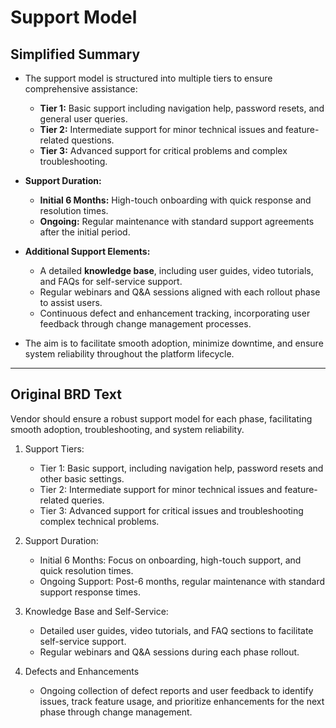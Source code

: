 # Support Model

## Simplified Summary
- The support model is structured into multiple tiers to ensure comprehensive assistance:
  - **Tier 1:** Basic support including navigation help, password resets, and general user queries.
  - **Tier 2:** Intermediate support for minor technical issues and feature-related questions.
  - **Tier 3:** Advanced support for critical problems and complex troubleshooting.

- **Support Duration:**
  - **Initial 6 Months:** High-touch onboarding with quick response and resolution times.
  - **Ongoing:** Regular maintenance with standard support agreements after the initial period.

- **Additional Support Elements:**
  - A detailed **knowledge base**, including user guides, video tutorials, and FAQs for self-service support.
  - Regular webinars and Q&A sessions aligned with each rollout phase to assist users.
  - Continuous defect and enhancement tracking, incorporating user feedback through change management processes.

- The aim is to facilitate smooth adoption, minimize downtime, and ensure system reliability throughout the platform lifecycle.

---

## Original BRD Text

Vendor should ensure a robust support model for each phase, facilitating smooth adoption, troubleshooting, and system reliability.  

1. Support Tiers:  
   - Tier 1: Basic support, including navigation help, password resets and other basic settings.  
   - Tier 2: Intermediate support for minor technical issues and feature-related queries.  
   - Tier 3: Advanced support for critical issues and troubleshooting complex technical problems.  

2. Support Duration:
   - Initial 6 Months: Focus on onboarding, high-touch support, and quick resolution times.  
   - Ongoing Support: Post-6 months, regular maintenance with standard support response times.  

3. Knowledge Base and Self-Service:  
   - Detailed user guides, video tutorials, and FAQ sections to facilitate self-service support.  
   - Regular webinars and Q&A sessions during each phase rollout.  

4. Defects and Enhancements  
   - Ongoing collection of defect reports and user feedback to identify issues, track feature usage, and prioritize enhancements for the next phase through change management.
